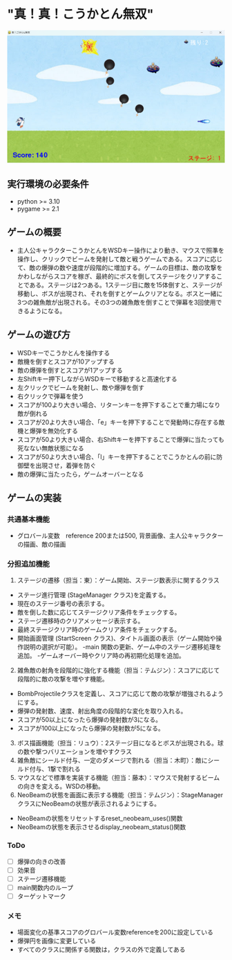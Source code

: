 # "真！真！こうかとん無双"
![title](fig/screen_shot.png)

## 実行環境の必要条件
* python >= 3.10
* pygame >= 2.1

## ゲームの概要
* 主人公キャラクターこうかとんをWSDキー操作により動き、マウスで照準を操作し、クリックでビームを発射して敵と戦うゲームである。スコアに応じて、敵の爆弾の数や速度が段階的に増加する。ゲームの目標は、敵の攻撃をかわしながらスコアを稼ぎ、最終的にボスを倒してステージをクリアすることである。ステージは2つある。1ステージ目に敵を15体倒すと、ステージが移動し、ボスが出現され、それを倒すとゲームクリアとなる。ボスと一緒に3つの雑魚敵が出現される。その3つの雑魚敵を倒すことで弾幕を3回使用できるようになる。

## ゲームの遊び方
* WSDキーでこうかとんを操作する
* 敵機を倒すとスコアが10アップする
* 敵の爆弾を倒すとスコアが1アップする
* 左Shiftキー押下しながらWSDキーで移動すると高速化する
* 左クリックでビームを発射し、敵や爆弾を倒す
* 右クリックで弾幕を使う
* スコアが100より大きい場合、リターンキーを押下することで重力場になり敵が倒れる
* スコアが20より大きい場合、「e」キーを押下することで発動時に存在する敵機と爆弾を無効化する
* スコアが50より大きい場合、右Shiftキーを押下することで爆弾に当たっても死なない無敵状態になる
* スコアが50より大きい場合、「l」キーを押下することでこうかとんの前に防御壁を出現させ，着弾を防ぐ
* 敵の爆弾に当たったら，ゲームオーバーとなる

## ゲームの実装
### 共通基本機能
* グロバール変数　reference 200または500, 背景画像、主人公キャラクターの描画、敵の描画

### 分担追加機能
1. ステージの遷移（担当：東）：ゲーム開始、ステージ数表示に関するクラス
- ステージ進行管理 (StageManager クラス)を定義する。
- 現在のステージ番号の表示する。
- 敵を倒した数に応じてステージクリア条件をチェックする。
- ステージ遷移時のクリアメッセージ表示する。
- 最終ステージクリア時のゲームクリア条件をチェックする。
- 開始画面管理 (StartScreen クラス)、タイトル画面の表示（ゲーム開始や操作説明の選択が可能）。
-main 関数の更新、ゲーム中のステージ遷移処理を追加。
-ゲームオーバー時やクリア時の再初期化処理を追加。
2. 雑魚敵の射角を段階的に強化する機能（担当：テムジン）：スコアに応じて段階的に敵の攻撃を増やす機能。
- BombProjectileクラスを定義し、スコアに応じて敵の攻撃が増強されるようにする。
- 爆弾の発射数、速度、射出角度の段階的な変化を取り入れる。
- スコアが50以上になったら爆弾の発射数が3になる。
- スコアが100以上になったら爆弾の発射数が5になる。
3. ボス描画機能（担当：リュウ）：2ステージ目になるとボスが出現される。球の数や撃つバリエーションを増やすクラス
4. 雑魚敵にシールド付与、一定のダメージで割れる（担当：木町）：敵にシールド付与、1撃で割れる
5. マウスなどで標準を実装する機能（担当：藤本）：マウスで発射するビームの向きを変える。WSDの移動。
6. NeoBeamの状態を画面に表示する機能（担当：テムジン）：StageManager クラスにNeoBeamの状態が表示されるようにする。
- NeoBeamの状態をリセットするreset_neobeam_uses()関数
- NeoBeamの状態を表示させるdisplay_neobeam_status()関数
  
### ToDo
- [ ] 爆弾の向きの改善
- [ ] 効果音
- [ ] ステージ遷移機能
- [ ] main関数内のループ
- [ ] ターゲットマーク

### メモ
* 場面変化の基準スコアのグロバール変数referenceを200に設定している
* 爆弾円を画像に変更している
* すべてのクラスに関係する関数は，クラスの外で定義してある
